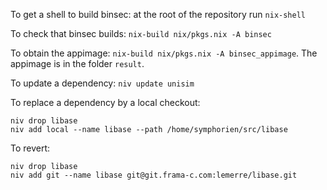 To get a shell to build binsec: at the root of the repository run `nix-shell`

To check that binsec builds: `nix-build nix/pkgs.nix -A binsec`

To obtain the appimage: `nix-build nix/pkgs.nix -A binsec_appimage`. The appimage is in 
the folder `result`.

To update a dependency: `niv update unisim`

To replace a dependency by a local checkout:
```
niv drop libase
niv add local --name libase --path /home/symphorien/src/libase
```
To revert:
```
niv drop libase
niv add git --name libase git@git.frama-c.com:lemerre/libase.git
```



